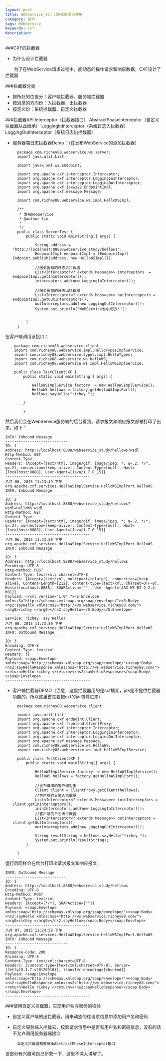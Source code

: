 ```yaml
---
layout: post
title: WebService_12：CXF框架深入使用
category: 技术
tags: WebService
keywords: cxf
description: 
---
```

###CXF的拦截器
* 为什么设计拦截器

　　为了在WebService请求过程中，能动态的操作请求和响应数据，CXF设计了拦截器
 
###拦截器分类
* 按所处的位置分：客户端拦截器、服务端拦截器
* 按消息的方向份：入拦截器、出拦截器
* 按定义份：系统拦截器、自定义拦截器

###拦截器API
	Interceptor（拦截器接口）
		AbstractPhaseInterceptor（自定义拦截器从此继承）
		LoggingInInterceptor（系统日志入拦截器）
		LoggingOutInterceptor（系统日志出拦截器）

* 服务器端日志拦截器Demo：（在发布WebService的添加拦截器）

		package com.richey88.webservice.ws.server;
		import java.util.List;
		
		import javax.xml.ws.Endpoint;
		
		import org.apache.cxf.interceptor.Interceptor;
		import org.apache.cxf.interceptor.LoggingInInterceptor;
		import org.apache.cxf.interceptor.LoggingOutInterceptor;
		import org.apache.cxf.jaxws22.EndpointImpl;
		import org.apache.cxf.message.Message;
		
		import com.richey88.webservice.ws.impl.HelloWSImpl;
		
		/**
		 * 发布WebService
		 * @author lin
		 *
		 */
		public class ServerTest {
			public static void main(String[] args) {
				
				String address = "http://localhost:8888/webservice_study/hellows";
				EndpointImpl endpointImpl = (EndpointImpl) Endpoint.publish(address, new HelloWSImpl());
				
				//服务器端的日志入拦截器
				List<Interceptor<? extends Message>> interceptors  = endpointImpl.getInInterceptors();
				interceptors.add(new LoggingInInterceptor());
				
				//服务器端的日志出拦截器
				List<Interceptor<? extends Message>> outInterceptors = endpointImpl.getOutInterceptors();
				outInterceptors.add(new LoggingOutInterceptor());
				System.out.println("WebService发布成功！");
				
				
			}
		}


在客户端调用该接口：
	
		package com.richey88.webservice.client;
		import com.richey88.webservice.impl.HelloTypesImplService;
		import com.richey88.webservice.types.impl.HelloTypes;
		import com.richey88.webservice.ws.HelloWS;
		import com.richey88.webservice.ws.impl.HelloWSImplService;
		
		public class TestClientCXF {
			public static void main(String[] args) {
		
				HelloWSImplService factory  = new HelloWSImplService();
				HelloWS hellows = factory.getHelloWSImplPort();
				hellows.sayHello("richey ");
				
			}
		
			}


   然后我们会在WebService服务端的后台看到，请求报文和响应报文都被打印了出来，如下：

	INFO: Inbound Message
	----------------------------
	ID: 1
	Address: http://localhost:8888/webservice_study/hellows?wsdl
	Http-Method: GET
	Content-Type: 
	Headers: {Accept=[text/html, image/gif, image/jpeg, *; q=.2, */*; q=.2], connection=[keep-alive], Content-Type=[null], Host=[localhost:8888], User-Agent=[Java/1.7.0_15]}
	--------------------------------------
	八月 06, 2015 11:23:49 下午 org.apache.cxf.services.HelloWSImplService.HelloWSImplPort.HelloWS
	INFO: Inbound Message
	----------------------------
	ID: 2
	Address: http://localhost:8888/webservice_study/hellows?wsdl=HelloWS.wsdl
	Http-Method: GET
	Content-Type: 
	Headers: {Accept=[text/html, image/gif, image/jpeg, *; q=.2, */*; q=.2], connection=[keep-alive], Content-Type=[null], Host=[localhost:8888], User-Agent=[Java/1.7.0_15]}
	--------------------------------------
	八月 06, 2015 11:23:50 下午 org.apache.cxf.services.HelloWSImplService.HelloWSImplPort.HelloWS
	INFO: Inbound Message
	----------------------------
	ID: 3
	Address: http://localhost:8888/webservice_study/hellows
	Encoding: UTF-8
	Http-Method: POST
	Content-Type: text/xml; charset=UTF-8
	Headers: {Accept=[text/xml, multipart/related], connection=[keep-alive], Content-Length=[212], content-type=[text/xml; charset=UTF-8], Host=[localhost:8888], SOAPAction=[""], User-Agent=[JAX-WS RI 2.2.4-b01]}
	Payload: <?xml version="1.0" ?><S:Envelope xmlns:S="http://schemas.xmlsoap.org/soap/envelope/"><S:Body><ns2:sayHello xmlns:ns2="http://ws.webservice.richey88.com/"><arg0>richey </arg0></ns2:sayHello></S:Body></S:Envelope>
	--------------------------------------
	Service: richey  say Hello!
	八月 06, 2015 11:23:50 下午 org.apache.cxf.services.HelloWSImplService.HelloWSImplPort.HelloWS
	INFO: Outbound Message
	---------------------------
	ID: 3
	Encoding: UTF-8
	Content-Type: text/xml
	Headers: {}
	Payload: <soap:Envelope xmlns:soap="http://schemas.xmlsoap.org/soap/envelope/"><soap:Body><ns2:sayHelloResponse xmlns:ns2="http://ws.webservice.richey88.com/"><return>Hello richey </return></ns2:sayHelloResponse></soap:Body></soap:Envelope>
	--------------------------------------

* 客户端拦截器DEMO（注意，这里拦截器用的是cxf框架，jdk是不提供拦截器功能的，所以这里首先要把cxf的jar包导进来）

		package com.richey88.webservice.client;
		
		import java.util.List;
		import org.apache.cxf.endpoint.Client;
		import org.apache.cxf.frontend.ClientProxy;
		import org.apache.cxf.interceptor.Interceptor;
		import org.apache.cxf.interceptor.LoggingInInterceptor;
		import org.apache.cxf.interceptor.LoggingOutInterceptor;
		import org.apache.cxf.message.Message;
		import com.richey88.webservice.ws.HelloWS;
		import com.richey88.webservice.ws.impl.HelloWSImplService;
		
		public class TestClientCXF {
			public static void main(String[] args) {
		
				HelloWSImplService factory  = new HelloWSImplService();
				HelloWS hellows = factory.getHelloWSImplPort();
				
				//发布请求的客户端对象
				Client client = ClientProxy.getClient(hellows);
				//客户端的日志入拦截器
				List<Interceptor<? extends Message>> ininInterceptors = client.getInInterceptors();
				ininInterceptors.add(new LoggingInInterceptor());
				//客户端的日志出拦截器
				List<Interceptor<? extends Message>> outInterceptors = client.getOutInterceptors();
				outInterceptors.add(new LoggingOutInterceptor());
				
				String resultString = hellows.sayHello("richey ");
				System.out.println(resultString);
			}
		
		}

运行后同样会在后台打印出请求报文和响应报文：

	INFO: Outbound Message
	---------------------------
	ID: 1
	Address: http://localhost:8888/webservice_study/hellows
	Encoding: UTF-8
	Http-Method: POST
	Content-Type: text/xml
	Headers: {Accept=[*/*], SOAPAction=[""]}
	Payload: <soap:Envelope xmlns:soap="http://schemas.xmlsoap.org/soap/envelope/"><soap:Body><ns2:sayHello xmlns:ns2="http://ws.webservice.richey88.com/"><arg0>richey </arg0></ns2:sayHello></soap:Body></soap:Envelope>
	--------------------------------------
	八月 07, 2015 11:24:59 下午 org.apache.cxf.services.HelloWSImplService.HelloWSImplPort.HelloWS
	INFO: Inbound Message
	----------------------------
	ID: 1
	Response-Code: 200
	Encoding: UTF-8
	Content-Type: text/xml;charset=UTF-8
	Headers: {content-type=[text/xml;charset=UTF-8], Server=[Jetty(8.1.7.v20120910)], transfer-encoding=[chunked]}
	Payload: <soap:Envelope xmlns:soap="http://schemas.xmlsoap.org/soap/envelope/"><soap:Body><ns2:sayHelloResponse xmlns:ns2="http://ws.webservice.richey88.com/"><return>Hello richey </return></ns2:sayHelloResponse></soap:Body></soap:Envelope>
	--------------------------------------

###使用自定义拦截器，实现用户名与密码的校验

* 自定义客户端的出拦截器，用来动态的往请求信息中添加用户名和密码
* 自定义服务端入拦截去，校验请求信息中是否有用户名和密码信息，没有的话不允许调用服务器端接口

		自定义拦截器都要继承AbstractPhaseInterceptor接口


该部分有兴趣可自己研究一下，这里不深入讲解了。

